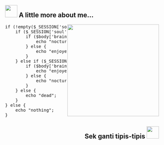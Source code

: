 <h2><img src="https://camo.githubusercontent.com/be37cdc8f930300096c506ad4574eaae977c48fbb2705cfcb92f4eeab8282c7a/68747470733a2f2f6d656469612e67697068792e636f6d2f6d656469612f56674344417a634b767352364f4d307557672f67697068792e676966" style="width: 40px; display: inline-block;"> A little more about me...</h2>

<img src="https://camo.githubusercontent.com/be37cdc8f930300096c506ad4574eaae977c48fbb2705cfcb92f4eeab8282c7a/68747470733a2f2f6d656469612e67697068792e636f6d2f6d656469612f56674344417a634b767352364f4d307557672f67697068792e676966" align="right" style="width: 300px;">
    <pre><span>if</span> <span>(!empty($_SESSION['soul']))</span> <span>{</span>
    <span>if</span> <span>($_SESSION['soul']</span> <span>==</span> <span>"machine")</span> <span>{</span>
        <span>if</span> <span>($body['brain']</span> <span>==</span> <span>"over")</span> <span>{</span>
            <span>echo</span> <span>"nocturnal";</span>
        <span>}</span> <span>else</span> <span>{</span>
            <span>echo</span> <span>"enjoyed";</span>
        <span>}</span>
    <span>}</span> <span>else</span> <span>if</span> <span>($_SESSION['soul']</span> <span>==</span> <span>"human")</span> <span>{</span>
        <span>if</span> <span>($body['brain']</span> <span>==</span> <span>"relaxed")</span> <span>{</span>
            <span>echo</span> <span>"enjoyed";</span>
        <span>}</span> <span>else</span> <span>{</span>
            <span>echo</span> <span>"nocturnal";</span>
        <span>}</span>
    <span>}</span> <span>else</span> <span>{</span>
        <span>echo</span> <span>"dead";</span>
    <span>}</span>
<span>}</span> <span>else</span> <span>{</span>
    <span>echo</span> <span>"nothing";</span>
<span>}</span>
</pre>

<h2 align="right">Sek ganti tipis-tipis <img src="https://camo.githubusercontent.com/be37cdc8f930300096c506ad4574eaae977c48fbb2705cfcb92f4eeab8282c7a/68747470733a2f2f6d656469612e67697068792e636f6d2f6d656469612f56674344417a634b767352364f4d307557672f67697068792e676966" style="width: 40px; display: inline-block;"></h2>
